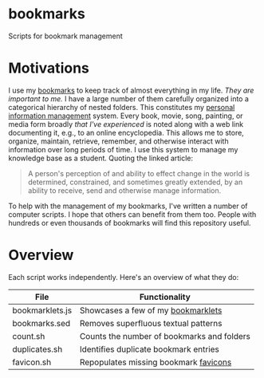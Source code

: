# bookmarks

Scripts for bookmark management

# Motivations

I use my [bookmarks][1] to keep track of almost everything in my life.  *They
are important to me.*  I have a large number of them carefully organized into a
categorical hierarchy of nested folders.  This constitutes my [personal
information management][2] system.  Every book, movie, song, painting, or media
form broadly *that I've experienced* is noted along with a web link documenting
it, e.g., to an online encyclopedia.  This allows me to store, organize,
maintain, retrieve, remember, and otherwise interact with information over long
periods of time.  I use this system to manage my knowledge base as a student.
Quoting the linked article:

> A person's perception of and ability to effect change in the world is
> determined, constrained, and sometimes greatly extended, by an ability to
> receive, send and otherwise manage information.

To help with the management of my bookmarks, I've written a number of computer
scripts.  I hope that others can benefit from them too.  People with hundreds or
even thousands of bookmarks will find this repository useful.

# Overview

Each script works independently.  Here's an overview of what they do:

|  File             | Functionality                              |
| ----------------- | ------------------------------------------ |
| bookmarklets.js   | Showcases a few of my [bookmarklets][3]    |
| bookmarks.sed     | Removes superfluous textual patterns       |
| count.sh          | Counts the number of bookmarks and folders |
| duplicates.sh     | Identifies duplicate bookmark entries      |
| favicon.sh        | Repopulates missing bookmark [favicons][4] |

<!-- References -->

[1]: https://en.wikipedia.org/wiki/Bookmark_(digital)
[2]: https://en.wikipedia.org/wiki/Personal_information_management
[3]: https://en.wikipedia.org/wiki/Bookmarklet
[4]: https://en.wikipedia.org/wiki/Favicon
